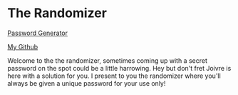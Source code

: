 <!-- Heading -->
# The Randomizer

<!-- links -->
[Password Generator](https://astemcode.github.io/Password-Generator/)

[My Github](https://github.com/Astemcode/Password-Generator) 

<!-- Project Description -->
<p> Welcome to the the randomizer, sometimes coming up with a secret password on the spot could be a little harrowing. Hey but don't fret Joivre is here with a solution for you. I present to you the randomizer where you'll always be given a unique password for your use only!</p>
